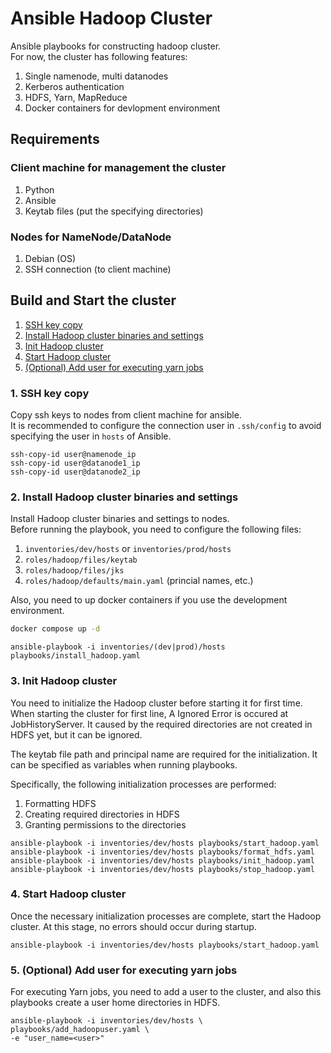 # Ansible Hadoop Cluster

Ansible playbooks for constructing hadoop cluster.  
For now, the cluster has following features:

1. Single namenode, multi datanodes
2. Kerberos authentication
3. HDFS, Yarn, MapReduce
4. Docker containers for devlopment environment

## Requirements

### Client machine for management the cluster

1. Python
2. Ansible
3. Keytab files (put the specifying directories)

### Nodes for NameNode/DataNode

1. Debian (OS)
2. SSH connection (to client machine)

## Build and Start the cluster

1. [SSH key copy](#1-ssh-key-copy)
2. [Install Hadoop cluster binaries and settings](#2-install-hadoop-cluster-binaries-and-settings)
3. [Init Hadoop cluster](#3-init-hadoop-cluster)
4. [Start Hadoop cluster](#4-start-hadoop-cluster)
5. [(Optional) Add user for executing yarn jobs](#5-optional-add-user-for-executing-yarn-jobs)

### 1. SSH key copy

Copy ssh keys to nodes from client machine for ansible.  
It is recommended to configure the connection user in `.ssh/config` to avoid specifying the user in `hosts` of Ansible.

```
ssh-copy-id user@namenode_ip
ssh-copy-id user@datanode1_ip
ssh-copy-id user@datanode2_ip
```

### 2. Install Hadoop cluster binaries and settings

Install Hadoop cluster binaries and settings to nodes.  
Before running the playbook, you need to configure the following files:

1. `inventories/dev/hosts` or `inventories/prod/hosts`
2. `roles/hadoop/files/keytab`
3. `roles/hadoop/files/jks`
4. `roles/hadoop/defaults/main.yaml` (princial names, etc.)

Also, you need to up docker containers if you use the development environment.

```bash
docker compose up -d
```

```
ansible-playbook -i inventories/(dev|prod)/hosts playbooks/install_hadoop.yaml
```

### 3. Init Hadoop cluster

You need to initialize the Hadoop cluster before starting it for first time.
When starting the cluster for first line, A Ignored Error is occured at JobHistoryServer.
It caused by the required directories are not created in HDFS yet, but it can be ignored.

The keytab file path and principal name are required for the initialization.
It can be specified as variables when running playbooks.

Specifically, the following initialization processes are performed:

1. Formatting HDFS
2. Creating required directories in HDFS
3. Granting permissions to the directories

```
ansible-playbook -i inventories/dev/hosts playbooks/start_hadoop.yaml
ansible-playbook -i inventories/dev/hosts playbooks/format_hdfs.yaml
ansible-playbook -i inventories/dev/hosts playbooks/init_hadoop.yaml
ansible-playbook -i inventories/dev/hosts playbooks/stop_hadoop.yaml
```

### 4. Start Hadoop cluster

Once the necessary initialization processes are complete, start the Hadoop cluster. At this stage, no errors should occur during startup.

```
ansible-playbook -i inventories/dev/hosts playbooks/start_hadoop.yaml
```

### 5. (Optional) Add user for executing yarn jobs

For executing Yarn jobs, you need to add a user to the cluster, and also this playbooks create a user home directories in HDFS.

```
ansible-playbook -i inventories/dev/hosts \
playbooks/add_hadoopuser.yaml \
-e "user_name=<user>"
```
